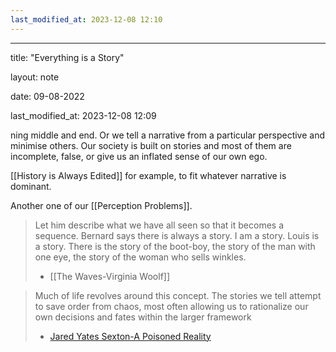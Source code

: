 ```yaml
---
last_modified_at: 2023-12-08 12:10
---
```

---

title: "Everything is a Story"

layout: note

date: 09-08-2022

last_modified_at: 2023-12-08 12:09

ning middle and end. Or we tell a narrative from a particular perspective and minimise others. Our society is built on stories and most of them are incomplete, false, or give us an inflated sense of our own ego.

[[History is Always Edited]] for example, to fit whatever narrative is dominant. 

Another one of our [[Perception Problems]].

> Let him describe what we have all seen so that it becomes a sequence. Bernard says there is always a story. I am a story. Louis is a story. There is the story of the boot-boy, the story of the man with one eye, the story of the woman who sells winkles.
> -  [[The Waves-Virginia Woolf]]

> Much of life revolves around this concept. The stories we tell attempt to save order from chaos, most often allowing us to rationalize our own decisions and fates within the larger framework
> - [Jared Yates Sexton-A Poisoned Reality](https://lithub.com/a-poisoned-reality-jared-yates-sexton-on-growing-up-with-conspiracy-theories-and-end-times-prophecy) 
